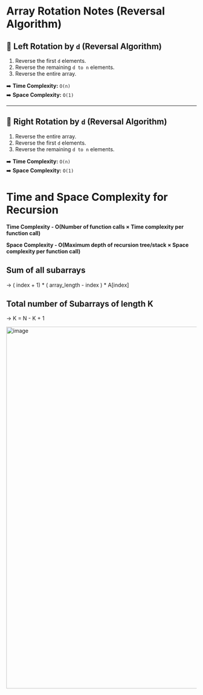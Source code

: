 # Array Rotation Notes (Reversal Algorithm)

## 🔄 Left Rotation by `d` (Reversal Algorithm)

1. Reverse the first `d` elements.  
2. Reverse the remaining `d to n` elements.  
3. Reverse the entire array.

➡️ **Time Complexity:** `O(n)`  
➡️ **Space Complexity:** `O(1)`  

---

## 🔁 Right Rotation by `d` (Reversal Algorithm)

1. Reverse the entire array.  
2. Reverse the first `d` elements.  
3. Reverse the remaining `d to n` elements.

➡️ **Time Complexity:** `O(n)`  
➡️ **Space Complexity:** `O(1)`

# Time and Space Complexity for Recursion

**Time Complexity - O(Number of function calls × Time complexity per function call)**

**Space Complexity - O(Maximum depth of recursion tree/stack × Space complexity per function call)**

## Sum of all subarrays 
  → ( index + 1) \* ( array\_length - index ) \* A\[index\]

## Total number of Subarrays of length K
  → K = N - K + 1

<img width="1771" height="957" alt="image" src="https://github.com/user-attachments/assets/18e4885c-616f-43fa-9655-4782911e0a8a" />
